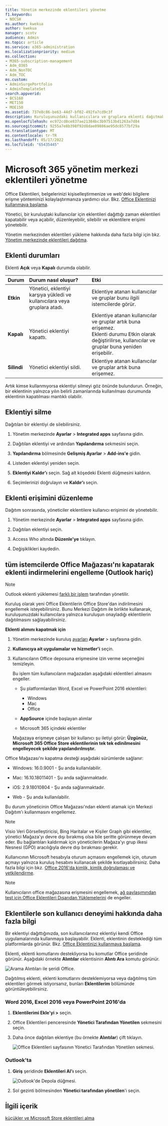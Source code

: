 ```yaml
---
title: Yönetim merkezinde eklentileri yönetme
f1.keywords:
- NOCSH
ms.author: kwekua
author: kwekua
manager: scotv
audience: Admin
ms.topic: article
ms.service: o365-administration
ms.localizationpriority: medium
ms.collection:
- M365-subscription-management
- Adm_O365
- Adm_NonTOC
- Adm_TOC
ms.custom:
- AdminSurgePortfolio
- AdminTemplateSet
search.appverid:
- BCS160
- MET150
- MOE150
ms.assetid: 737e8c86-be63-44d7-bf02-492fa7cd9c3f
description: Kuruluşunuzdaki kullanıcılara ve gruplara eklenti dağıtmak için Merkezi eklentileri kullanma hakkında bilgi edinin.
ms.openlocfilehash: ec972cd8ce837ae21384bc3b97513bd1263a7d84
ms.sourcegitcommit: 9255a7e8b398f92d8dae09886ae95dc8577bf29a
ms.translationtype: MT
ms.contentlocale: tr-TR
ms.lasthandoff: 05/17/2022
ms.locfileid: "65435445"
---
```

# <a name="manage-add-ins-in-the-microsoft-365-admin-center"></a>Microsoft 365 yönetim merkezi eklentileri yönetme

Office Eklentileri, belgelerinizi kişiselleştirmenize ve web'deki bilgilere erişme yönteminizi kolaylaştırmanıza yardımcı olur. Bkz. [Office Eklentinizi kullanmaya başlama](https://support.microsoft.com/office/82e665c4-6700-4b56-a3f3-ef5441996862). 

Yönetici, bir kuruluştaki kullanıcılar için eklentileri dağıttığı zaman eklentileri kapatabilir veya açabilir, düzenleyebilir, silebilir ve eklentilere erişimi yönetebilir.

Yönetim merkezinden eklentileri yükleme hakkında daha fazla bilgi için bkz. [Yönetim merkezinde eklentileri dağıtma](./manage-deployment-of-add-ins.md).
  
## <a name="add-in-states"></a>Eklenti durumları

Eklenti **Açık** veya **Kapalı** durumda olabilir.
  
| Durum | Durum nasıl oluşur? | Etki |
|:-----|:-----|:-----|
|**Etkin**  <br/> |Yönetici, eklentiyi karşıya yükledi ve kullanıcılara veya gruplara atadı.  <br/> |Eklentiye atanan kullanıcılar ve gruplar bunu ilgili istemcilerde görür.  <br/> |
|**Kapalı**  <br/> |Yönetici eklentiyi kapattı.  <br/> |Eklentiye atanan kullanıcılar ve gruplar artık buna erişemez.  <br/> Eklenti durumu Etkin olarak değiştirilirse, kullanıcılar ve gruplar buna yeniden erişebilir.  <br/> |
|**Silindi**  <br/> |Yönetici eklentiyi sildi.  <br/> |Eklentiye atanan kullanıcılar ve gruplar artık buna erişemez.  <br/> |
   
Artık kimse kullanmıyorsa eklentiyi silmeyi göz önünde bulundurun. Örneğin, bir eklentinin yalnızca yılın belirli zamanlarında kullanılması durumunda eklentinin kapatılması mantıklı olabilir.

## <a name="delete-an-add-in"></a>Eklentiyi silme

Dağıtılan bir eklentiyi de silebilirsiniz.

1. Yönetim merkezinde **Ayarlar** >  **Integrated apps** sayfasına gidin.

2. Dağıtılan eklentiyi ve ardından **Yapılandırma** sekmesini seçin.

3. **Yapılandırma** bölmesinde **Gelişmiş Ayarlar** >  **Add-ins'e** gidin.

4. Listeden eklentiyi yeniden seçin.

5. **Eklentiyi Kaldır'ı** seçin. Sağ alt köşedeki Eklenti düğmesini kaldırın.

6. Seçimlerinizi doğrulayın ve **Kaldır'ı** seçin.

## <a name="edit-add-in-access"></a>Eklenti erişimini düzenleme

Dağıtım sonrasında, yöneticiler eklentilere kullanıcı erişimini de yönetebilir.

1. Yönetim merkezinde **Ayarlar** >  **Integrated apps** sayfasına gidin.

2. Dağıtılan eklentiyi seçin.

3. Access Who altında **Düzenle'ye** tıklayın.

4. Değişiklikleri kaydedin.

## <a name="prevent-add-in-downloads-by-turning-off-the-office-store-across-all-clients-except-outlook"></a>tüm istemcilerde Office Mağazası'nı kapatarak eklenti indirmelerini engelleme (Outlook hariç)

> [!NOTE]
> Outlook eklenti yüklemesi [farklı bir işlem](/exchange/clients-and-mobile-in-exchange-online/add-ins-for-outlook/specify-who-can-install-and-manage-add-ins) tarafından yönetilir.

Kuruluş olarak yeni Office Eklentilerin Office Store'dan indirilmesini engellemek isteyebilirsiniz. Bunu Merkezi Dağıtım ile birlikte kullanarak, kuruluşunuzdaki kullanıcılara yalnızca kuruluşun onayladığı eklentilerin dağıtılmasını sağlayabilirsiniz.
  
**Eklenti alımını kapatmak için**
  
1. Yönetim merkezinde kuruluş [ayarları](https://go.microsoft.com/fwlink/p/?linkid=2053743) **Ayarlar** \> sayfasına gidin.

2. **Kullanıcıya ait uygulamalar ve hizmetler'i** seçin.
    
3. Kullanıcıların Office deposuna erişmesine izin verme seçeneğini temizleyin.

    Bu işlem tüm kullanıcıların mağazadan aşağıdaki eklentileri almasını engeller.
      
    - Şu platformlardan Word, Excel ve PowerPoint 2016 eklentileri:
        
      - Windows
      - Mac
      - Office
        
        
    - **AppSource** içinde başlayan alımlar
        
    - Microsoft 365 içindeki eklentiler
        
    Mağazaya erişmeye çalışan bir kullanıcı şu iletiyi görür: **Üzgünüz, Microsoft 365 Office Store eklentilerinin tek tek edinilmesini engelleyecek şekilde yapılandırılmıştır.**
  
Office Mağazası'nı kapatma desteği aşağıdaki sürümlerde sağlanır:
  
- Windows: 16.0.9001 - Şu anda kullanılabilir.
    
- Mac: 16.10.18011401 - Şu anda sağlanmaktadır.
    
- iOS: 2.9.18010804 - Şu anda sağlanmaktadır.
    
- Web - Şu anda kullanılabilir.
    
Bu durum yöneticinin Office Mağazası'ndan eklenti atamak için Merkezi Dağıtım'ı kullanmasını engellemez.

> [!NOTE] 
> Visio Veri Görselleştiricisi, Bing Haritalar ve Kişiler Graph gibi eklentiler, yönetici Mağaza'yı devre dışı bırakmış olsa bile şeritte görünmeye devam eder. Bu bağlantıları kaldırmak için yöneticilerin Mağaza'yı grup ilkesi Nesnesi (GPO) aracılığıyla devre dışı bırakması gerekir.
  
Kullanıcının Microsoft hesabıyla oturum açmasını engellemek için, oturum açmayı yalnızca kuruluş hesabını kullanacak şekilde kısıtlayabilirsiniz. Daha fazla bilgi için bkz. [Office 2016'da kimlik, kimlik doğrulaması ve yetkilendirme](/DeployOffice/security/identity-authentication-and-authorization-in-office).  

> [!NOTE] 
> Kullanıcıların office mağazasına erişmesini engellemek, [ağ paylaşımından test için Office Eklentileri Dışarıdan Yüklemelerini](/office/dev/add-ins/testing/create-a-network-shared-folder-catalog-for-task-pane-and-content-add-ins) de engeller.

## <a name="more-about-the-end-user-experience-with-add-ins"></a>Eklentilerle son kullanıcı deneyimi hakkında daha fazla bilgi

Bir eklentiyi dağıttığınızda, son kullanıcılarınız eklentiyi kendi Office uygulamalarında kullanmaya başlayabilir. Eklenti, eklentinin desteklediği tüm platformlarda görünür. Bkz. [Office Eklentinizi kullanmaya başlama](https://support.microsoft.com/office/82e665c4-6700-4b56-a3f3-ef5441996862). 
  
Eklenti, eklenti komutlarını destekliyorsa bu komutlar Office şeridinde görünür. Aşağıdaki örnekte **Alıntılar** eklentisinin **Alıntı Ara** komutu görünür. 

![Arama Alıntıları ile şeridi Office.](../../media/553b0c0a-65e9-4746-b3b0-8c1b81715a86.png)
  
Dağıtılmış eklenti, eklenti komutlarını desteklemiyorsa veya dağıtılmış tüm eklentileri görmek istiyorsanız, bunları **Eklentilerim** bölümünde görüntüleyebilirsiniz. 
  
### <a name="in-word-2016-excel-2016-or-powerpoint-2016"></a>Word 2016, Excel 2016 veya PowerPoint 2016'da

1. **Eklentilerimi Ekle'yi \>** seçin. 
    
2. Office Eklentileri penceresinde **Yönetici Tarafından Yönetilen** sekmesini seçin. 
    
3. Daha önce dağıtılan eklentiye (bu örnekte **Alıntılar**) çift tıklayın.

    ![Office Eklentileri sayfasının Yönetici Tarafından Yönetilen sekmesi.](../../media/fd36ba81-9882-40f0-9fce-74f991aa97d5.png)
  
### <a name="in-outlook"></a>Outlook'ta

1. **Giriş** şeridinde **Eklentileri Al'ı** seçin.

    ![Outlook'de Depola düğmesi.](../../media/getaddinsicon.png)
  
2. Sol gezinti bölmesinden **Yönetici tarafından yönetilen**'i seçin. 

## <a name="related-content"></a>İlgili içerik

[küçükler ve Microsoft Store eklentileri alma](./minors-and-acquiring-addins-from-the-store.md)

